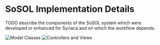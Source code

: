 # SoSOL Implementation Details

TODO describe the components of the SoSOL system which were developed or enhanced for Syriaca and on which the workflow depends.

![Model Classes](https://github.com/perseids-project/perseids_docs/blob/master/integrations/syriaca/perseidssyriacamodels.png?raw=true)
![Controllers and Views](https://github.com/perseids-project/perseids_docs/blob/master/integrations/syriaca/perseidssyriacacontrollerviews.png?raw=true)
